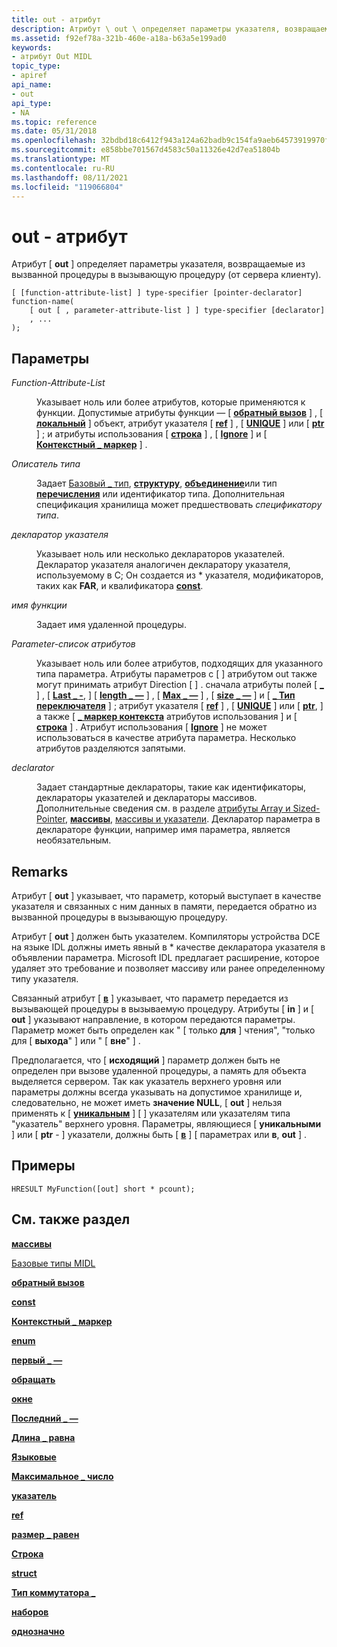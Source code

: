 ```yaml
---
title: out - атрибут
description: Атрибут \ out \ определяет параметры указателя, возвращаемые из вызванной процедуры в вызывающую процедуру (от сервера клиенту).
ms.assetid: f92ef78a-321b-460e-a18a-b63a5e199ad0
keywords:
- атрибут Out MIDL
topic_type:
- apiref
api_name:
- out
api_type:
- NA
ms.topic: reference
ms.date: 05/31/2018
ms.openlocfilehash: 32bdbd18c6412f943a124a62badb9c154fa9aeb64573919970ffc1dc4af17798
ms.sourcegitcommit: e858bbe701567d4583c50a11326e42d7ea51804b
ms.translationtype: MT
ms.contentlocale: ru-RU
ms.lasthandoff: 08/11/2021
ms.locfileid: "119066804"
---
```

# <a name="out-attribute"></a>out - атрибут

Атрибут \[ **out** \] определяет параметры указателя, возвращаемые из вызванной процедуры в вызывающую процедуру (от сервера клиенту).

``` syntax
[ [function-attribute-list] ] type-specifier [pointer-declarator] function-name(
    [ out [ , parameter-attribute-list ] ] type-specifier [declarator]
    , ...
);
```

## <a name="parameters"></a>Параметры

<dl> <dt>

*Function-Attribute-List* 
</dt> <dd>

Указывает ноль или более атрибутов, которые применяются к функции. Допустимые атрибуты функции — \[ [**обратный вызов**](callback.md) \] , \[ [**локальный**](local.md) \] объект, атрибут указателя \[ [**ref**](ref.md) \] , \[ [**UNIQUE**](unique.md) \] или \[ [**ptr**](ptr.md) \] ; и атрибуты использования \[ [**строка**](string.md) \] , \[ [**Ignore**](ignore.md) \] и \[ [**Контекстный \_ маркер**](context-handle.md) \] .

</dd> <dt>

*Описатель типа* 
</dt> <dd>

Задает [Базовый \_ тип](midl-base-types.md), [**структуру**](struct.md), [**объединение**](union.md)или тип [**перечисления**](enum.md) или идентификатор типа. Дополнительная спецификация хранилища может предшествовать *спецификатору типа*.

</dd> <dt>

*декларатор указателя* 
</dt> <dd>

Указывает ноль или несколько деклараторов указателей. Декларатор указателя аналогичен декларатору указателя, используемому в C; Он создается из \* указателя, модификаторов, таких как **FAR**, и квалификатора [**const**](const.md).

</dd> <dt>

*имя функции* 
</dt> <dd>

Задает имя удаленной процедуры.

</dd> <dt>

*Parameter-список атрибутов* 
</dt> <dd>

Указывает ноль или более атрибутов, подходящих для указанного типа параметра. Атрибуты параметров с \[  \] атрибутом out также могут принимать атрибут Direction \[  \] . сначала атрибуты полей \[ [**\_**](first-is.md) \] , \[ [**Last \_ -**](last-is.md), \] \[ [**length \_ —**](length-is.md) \] , \[ [**Max \_ —**](max-is.md) \] , \[ [**size \_ —**](size-is.md) \] и \[ [**\_ Тип переключателя**](switch-type.md) \] ; атрибут указателя \[ [**ref**](ref.md) \] , \[ [**UNIQUE**](unique.md) \] или \[ [**ptr**](ptr.md), \] а также \[ [**\_ маркер контекста**](context-handle.md) атрибутов использования \] и \[ [**строка**](string.md) \] . Атрибут использования \[ [**Ignore**](ignore.md) \] не может использоваться в качестве атрибута параметра. Несколько атрибутов разделяются запятыми.

</dd> <dt>

*declarator* 
</dt> <dd>

Задает стандартные деклараторы, такие как идентификаторы, деклараторы указателей и деклараторы массивов. Дополнительные сведения см. в разделе [атрибуты Array и Sized-Pointer](array-and-sized-pointer-attributes.md), [**массивы**](arrays-1.md), [массивы и указатели](/windows/desktop/Rpc/arrays-and-pointers). Декларатор параметра в деклараторе функции, например имя параметра, является необязательным.

</dd> </dl>

## <a name="remarks"></a>Remarks

Атрибут \[ **out** \] указывает, что параметр, который выступает в качестве указателя и связанных с ним данных в памяти, передается обратно из вызванной процедуры в вызывающую процедуру.

Атрибут \[ **out** \] должен быть указателем. Компиляторы устройства DCE на языке IDL должны иметь явный в \* качестве декларатора указателя в объявлении параметра. Microsoft IDL предлагает расширение, которое удаляет это требование и позволяет массиву или ранее определенному типу указателя.

Связанный атрибут \[ [**в**](in.md) \] указывает, что параметр передается из вызывающей процедуры в вызываемую процедуру. Атрибуты \[ **in** \] и \[ **out** \] указывают направление, в котором передаются параметры. Параметр может быть определен как " \[ только **для** \] чтения", "только для \[ **выхода**" \] или " \[  **вне**" \] .

Предполагается, что \[ **исходящий** \] параметр должен быть не определен при вызове удаленной процедуры, а память для объекта выделяется сервером. Так как указатель верхнего уровня или параметры должны всегда указывать на допустимое хранилище и, следовательно, не может иметь **значение NULL**, \[ **out** \] нельзя применять к \[ [**уникальным**](unique.md) \] \[ [](ptr.md) \] указателям или указателям типа "указатель" верхнего уровня. Параметры, являющиеся \[ **уникальными** \] или \[ **ptr** - \] указатели, должны быть \[ [**в**](in.md) \] \[ параметрах или **в**, **out** \] .

## <a name="examples"></a>Примеры

``` syntax
HRESULT MyFunction([out] short * pcount);
```

## <a name="see-also"></a>См. также раздел

<dl> <dt>

[**массивы**](arrays-1.md)
</dt> <dt>

[Базовые типы MIDL](midl-base-types.md)
</dt> <dt>

[**обратный вызов**](callback.md)
</dt> <dt>

[**const**](const.md)
</dt> <dt>

[**Контекстный \_ маркер**](context-handle.md)
</dt> <dt>

[**enum**](enum.md)
</dt> <dt>

[**первый \_ —**](first-is.md)
</dt> <dt>

[**обращать**](ignore.md)
</dt> <dt>

[**окне**](in.md)
</dt> <dt>

[**Последний \_ —**](last-is.md)
</dt> <dt>

[**Длина \_ равна**](length-is.md)
</dt> <dt>

[**Языковые**](local.md)
</dt> <dt>

[**Максимальное \_ число**](max-is.md)
</dt> <dt>

[**указатель**](ptr.md)
</dt> <dt>

[**ref**](ref.md)
</dt> <dt>

[**размер \_ равен**](size-is.md)
</dt> <dt>

[**Строка**](string.md)
</dt> <dt>

[**struct**](struct.md)
</dt> <dt>

[**Тип коммутатора \_**](switch-type.md)
</dt> <dt>

[**наборов**](union.md)
</dt> <dt>

[**однозначно**](unique.md)
</dt> </dl>

 

 